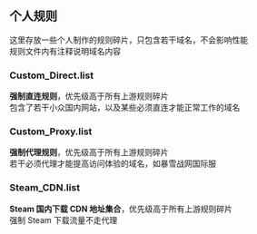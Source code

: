 ## 个人规则  
这里存放一些个人制作的规则碎片，只包含若干域名，不会影响性能  
规则文件内有注释说明域名内容  

### Custom_Direct.list  
**强制直连规则**，优先级高于所有上游规则碎片  
包含了若干小众国内网站，以及某些必须直连才能正常工作的域名  

### Custom_Proxy.list  
**强制代理规则**，优先级高于所有上游规则碎片  
若干必须代理才能提高访问体验的域名，如暴雪战网国际服  

### Steam_CDN.list  
**Steam 国内下载 CDN 地址集合**，优先级高于所有上游规则碎片  
强制 Steam 下载流量不走代理  